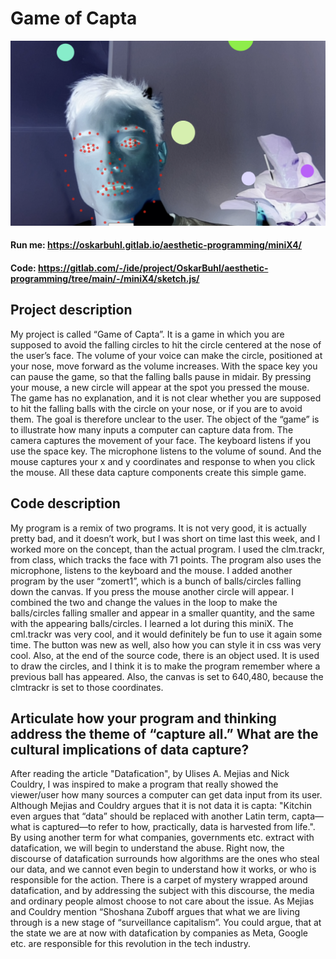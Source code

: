 # Game of Capta
![](gameofcapta.png)

#### Run me: https://oskarbuhl.gitlab.io/aesthetic-programming/miniX4/
#### Code: https://gitlab.com/-/ide/project/OskarBuhl/aesthetic-programming/tree/main/-/miniX4/sketch.js/

## Project description
My project is called “Game of Capta”. It is a game in which you are supposed to avoid the falling circles to hit the circle centered at the nose of the user’s face. The volume of your voice can make the circle, positioned at your nose, move forward as the volume increases. With the space key you can pause the game, so that the falling balls pause in midair. By pressing your mouse, a new circle will appear at the spot you pressed the mouse. The game has no explanation, and it is not clear whether you are supposed to hit the falling balls with the circle on your nose, or if you are to avoid them. The goal is therefore unclear to the user. The object of the “game” is to illustrate how many inputs a computer can capture data from. The camera captures the movement of your face. The keyboard listens if you use the space key. The microphone listens to the volume of sound. And the mouse captures your x and y coordinates and response to when you click the mouse. All these data capture components create this simple game.


## Code description
My program is a remix of two programs. It is not very good, it is actually pretty bad, and it doesn’t work, but I was short on time last this week, and I worked more on the concept, than the actual program. I used the clm.trackr, from class, which tracks the face with 71 points. The program also uses the microphone, listens to the keyboard and the mouse. I added another program by the user “zomert1”, which is a bunch of balls/circles falling down the canvas. If you press the mouse another circle will appear. I combined the two and change the values in the loop to make the balls/circles falling smaller and appear in a smaller quantity, and the same with the appearing balls/circles. I learned a lot during this miniX. The cml.trackr was very cool, and it would definitely be fun to use it again some time. The button was new as well, also how you can style it in css was very cool. Also, at the end of the source code, there is an object used. It is used to draw the circles, and I think it is to make the program remember where a previous ball has appeared. Also, the canvas is set to 640,480, because the clmtrackr is set to those coordinates.


## Articulate how your program and thinking address the theme of “capture all.” What are the cultural implications of data capture?

After reading the article "Datafication", by Ulises A. Mejias and Nick Couldry, I was inspired to make a program that really showed the viewer/user how many sources a computer can get data input from its user. Although Mejias and Couldry argues that it is not data it is capta: "Kitchin even argues that “data” should be replaced with another Latin term, capta—what is captured—to refer to how, practically, data is harvested from life.". By using another term for what companies, governments etc. extract with datafication, we will begin to understand the abuse. Right now, the discourse of datafication surrounds how algorithms are the ones who steal our data, and we cannot even begin to understand how it works, or who is responsible for the action. There is a carpet of mystery wrapped around datafication, and by addressing the subject with this discourse, the media and ordinary people almost choose to not care about the issue. As Mejias and Couldry mention “Shoshana Zuboff argues that what we are living through is a new stage of “surveillance capitalism”. You could argue, that at the state we are at now with datafication by companies as Meta, Google etc. are responsible for this revolution in the tech industry.
